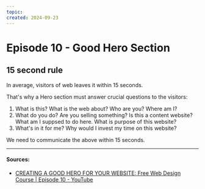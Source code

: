 ```yaml
---
topic: 
created: 2024-09-23
---
```


# Episode 10 - Good Hero Section


## 15 second rule

In average, visitors of web leaves it within 15 seconds.

That's why a Hero section must answer crucial questions to the visitors:

1. What is this? What is the web about? Who are you? Where am I?
2. What do you do? Are you selling something? Is this a content website? What am I suppsed to do here. What is purpose of this website?
3. What's in it for me? Why would I invest my time on this website?

We need to communicate the above within 15 seconds.




___
#### Sources:
- [CREATING A GOOD HERO FOR YOUR WEBSITE: Free Web Design Course | Episode 10 - YouTube](https://www.youtube.com/watch?v=flAcHu-squc&list=PLXC_gcsKLD6n7p6tHPBxsKjN5hA_quaPI&index=12)